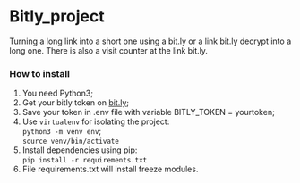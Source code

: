 # Bitly_project

Turning a long link into a short one using a bit.ly or a link bit.ly decrypt into a long one. There is also a visit counter at the link bit.ly.

### How to install

   1. You need Python3; 
   2. Get your bitly token on  [bit.ly](https://app.bitly.com/settings/api/);
   3. Save your token in .env file with variable BITLY_TOKEN = yourtoken;
   4. Use  `virtualenv` for isolating the project: \
        `python3 -m venv env`;  
        `source venv/bin/activate`
   5. Install dependencies using pip:  
     `pip install -r requirements.txt`   
   6. File requirements.txt will install freeze modules. 
      

